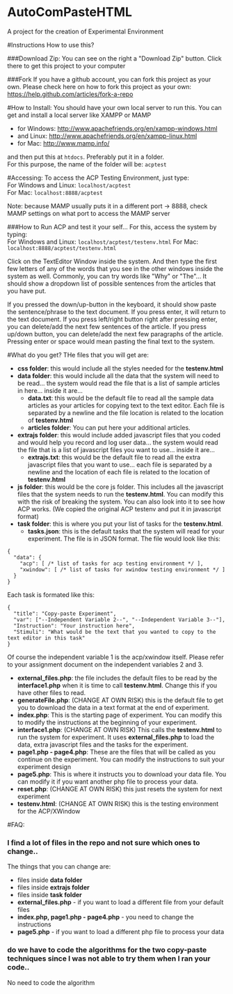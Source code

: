 AutoComPasteHTML
===========

A project for the creation of Experimental Environment

#Instructions
How to use this?

###Download Zip:
You can see on the right a "Download Zip" button. Click there to get this project to your computer

###Fork
If you have a github account, you can fork this project as your own. Please check here on how to fork this project as your own: https://help.github.com/articles/fork-a-repo

#How to Install:
You should have your own local server to run this. You can get and install a local server like XAMPP or MAMP
- for Windows: http://www.apachefriends.org/en/xampp-windows.html
- and Linux: http://www.apachefriends.org/en/xampp-linux.html
- for Mac: http://www.mamp.info/

and then put this at ```htdocs```. Preferably put it in a folder.    
For this purpose, the name of the folder will be: ```acptest```

#Accessing:
To access the ACP Testing Environment, just type:   
For Windows and Linux: ```localhost/acptest```      
For Mac: ```localhost:8888/acptest```   

Note: because MAMP usually puts it in a different port -> 8888, check MAMP settings on what port to access the MAMP server

###How to Run ACP and test it your self...
For this, access the system by typing:    
For Windows and Linux: ```localhost/acptest/testenv.html```
For Mac: ```localhost:8888/acptest/testenv.html```

Click on the TextEditor Window inside the system. And then type the first few letters of any of the words that you see in the other windows inside the system as well. Commonly, you can try words like "Why" or "The"...
It should show a dropdown list of possible sentences from the articles that you have put.

If you pressed the down/up-button in the keyboard, it should show paste the sentence/phrase to the text document. 
If you press enter, it will return to the text document. If you press left/right button right after pressing enter,
you can delete/add the next few sentences of the article. If you press up/down button, you can delete/add the next few paragraphs of the article.
Pressing enter or space would mean pasting the final text to the system.

#What do you get?
THe files that you will get are:
- **css folder**: this would include all the styles needed for the **testenv.html**
- **data folder**: this would include all the data that the system will need to be read... the system would read the file that is a list of sample articles in here... inside it are...
  - **data.txt**: this would be the default file to read all the sample data articles as your articles for copying text to the text editor. Each file is separated by a newline and the file location is related to the location of **testenv.html**
  - **articles folder**: You can put here your additional articles.
- **extrajs folder**: this would include added javascript files that you coded and would help you record and log user data... the system would read the file that is a list of javascript files you want to use... inside it are...
  - **extrajs.txt**: this would be the default file to read all the extra javascript files that you want to use... each file is separated by a newline and the location of each file is related to the location of **testenv.html**
- **js folder**: this would be the core js folder. This includes all the javascript files that the system needs to run the **testenv.html**. You can modify this with the risk of breaking the system. You can also look into it to see how ACP works. (We copied the original ACP testenv and put it in javascript format)
- **task folder**: this is where you put your list of tasks for the **testenv.html**. 
  - **tasks.json**: this is the default tasks that the system will read for your experiment. The file is in JSON format. The file would look like this:
``` 
{
  "data": {
    "acp": [ /* list of tasks for acp testing environment */ ],
    "xwindow": [ /* list of tasks for xwindow testing environment */ ]
  }
}
```
Each task is formated like this:
```
{
  "title": "Copy-paste Experiment",
  "var": ["--Independent Variable 2--", "--Independent Variable 3--"],
  "Instruction": "Your instruction here",
  "Stimuli": "What would be the text that you wanted to copy to the text editor in this task"
}
```
Of course the independent variable 1 is the acp/xwindow itself. Please refer to your assignment document on the independent variables 2 and 3.
- **external_files.php**: the file includes the default files to be read by the **interface1.php** when it is time to call **testenv.html**. Change this if you have other files to read.
- **generateFile.php**: (CHANGE AT OWN RISK) this is the default file to get you to download the data in a text format at the end of experiment. 
- **index.php**: This is the starting page of experiment. You can modify this to modify the instructions at the beginning of your experiment.
- **interface1.php**: (CHANGE AT OWN RISK) This calls the **testenv.html** to run the system for experiment. It uses **external_files.php** to load the data, extra javascript files and the tasks for the experiment.
- **page1.php - page4.php**: These are the files that will be called as you continue on the experiment. You can modify the instructions to suit your experiment design
- **page5.php**: This is where it instructs you to download your data file. You can modify it if you want another php file to process your data.
- **reset.php**: (CHANGE AT OWN RISK) this just resets the system for next experiment
- **testenv.html**: (CHANGE AT OWN RISK) this is the testing environment for the ACP/XWindow
 
#FAQ:
### I find a lot of files in the repo and not sure which ones to change..
The things that you can change are:
- files inside **data folder**
- files inside **extrajs folder**
- files inside **task folder**
- **external_files.php** - if you want to load a different file from your default files
- **index.php, page1.php - page4.php** - you need to change the instructions
- **page5.php** - if you want to load a different php file to process your data

### do we have to code the algorithms for the two copy-paste techniques since I was not able to try them when I ran your code..
No need to code the algorithm


